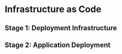 # Infrastructure as Code

## Stage 1: Deployment Infrastructure


## Stage 2: Application Deployment

